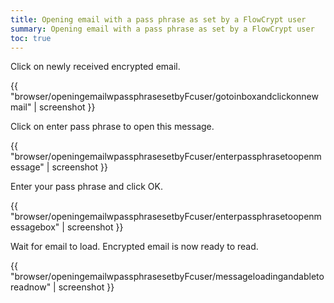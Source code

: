 ```yaml
---
title: Opening email with a pass phrase as set by a FlowCrypt user
summary: Opening email with a pass phrase as set by a FlowCrypt user
toc: true
---
```


Click on newly received encrypted email.

{{ "browser/openingemailwpassphrasesetbyFcuser/gotoinboxandclickonnewmail" | screenshot }}

Click on enter pass phrase to open this message.

{{ "browser/openingemailwpassphrasesetbyFcuser/enterpassphrasetoopenmessage" | screenshot }}

Enter your pass phrase and click OK.

{{ "browser/openingemailwpassphrasesetbyFcuser/enterpassphrasetoopenmessagebox" | screenshot }}

Wait for email to load. Encrypted email is now ready to read.

{{ "browser/openingemailwpassphrasesetbyFcuser/messageloadingandabletoreadnow" | screenshot }}
